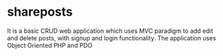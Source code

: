 # shareposts
It is a basic CRUD web application which uses MVC paradigm to add edit and delete posts, with signup and login functionality. The application uses Object Oriented PHP and PDO
